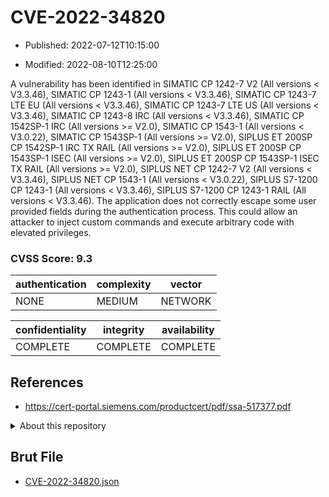 # CVE-2022-34820

- Published: 2022-07-12T10:15:00

- Modified: 2022-08-10T12:25:00

A vulnerability has been identified in SIMATIC CP 1242-7 V2 (All versions < V3.3.46), SIMATIC CP 1243-1 (All versions < V3.3.46), SIMATIC CP 1243-7 LTE EU (All versions < V3.3.46), SIMATIC CP 1243-7 LTE US (All versions < V3.3.46), SIMATIC CP 1243-8 IRC (All versions < V3.3.46), SIMATIC CP 1542SP-1 IRC (All versions >= V2.0), SIMATIC CP 1543-1 (All versions < V3.0.22), SIMATIC CP 1543SP-1 (All versions >= V2.0), SIPLUS ET 200SP CP 1542SP-1 IRC TX RAIL (All versions >= V2.0), SIPLUS ET 200SP CP 1543SP-1 ISEC (All versions >= V2.0), SIPLUS ET 200SP CP 1543SP-1 ISEC TX RAIL (All versions >= V2.0), SIPLUS NET CP 1242-7 V2 (All versions < V3.3.46), SIPLUS NET CP 1543-1 (All versions < V3.0.22), SIPLUS S7-1200 CP 1243-1 (All versions < V3.3.46), SIPLUS S7-1200 CP 1243-1 RAIL (All versions < V3.3.46). The application does not correctly escape some user provided fields during the authentication process. This could allow an attacker to inject custom commands and execute arbitrary code with elevated privileges.

### CVSS Score: **9.3**

| authentication | complexity | vector |
| --- | --- | --- |
| NONE | MEDIUM | NETWORK |

| confidentiality | integrity | availability |
| --- | --- | --- |
| COMPLETE | COMPLETE | COMPLETE |

## References

* https://cert-portal.siemens.com/productcert/pdf/ssa-517377.pdf

<details>
<summary>About this repository</summary> 

  This repository is part of the project [Live Hack CVE](https://github.com/Live-Hack-CVE). Main website can be found [www.live-hack.org](https://www.live-hack.org) 
  
  Made by [Sn0wAlice](https://github.com/Sn0wAlice) for the people that care about security and need to have a feed of the latest CVEs. Hope you enjoy it, don't forget to star the repo and follow me on [Twitter](https://twitter.com/Sn0wAlice) and [Github](https://github.com/Sn0wAlice). And that is my [personnal website](https://www.alice-snow.me/)

  - [Home Page](https://github.com/Live-Hack-CVE)
  - [Framework](https://github.com/Live-Hack-CVE/cve-framework)
  - [CVE database](https://github.com/Live-Hack-CVE/full_database)
  - [Changelog](https://github.com/Live-Hack-CVE/Changelog)
</details>

## Brut File

* [CVE-2022-34820.json](https://raw.githubusercontent.com/Live-Hack-CVE/full_database/main/cves/2022/CVE-2022-34820.json)

